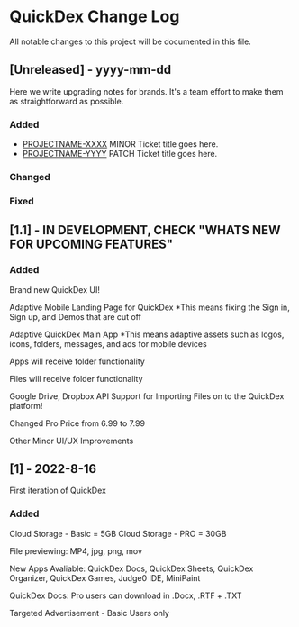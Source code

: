 # QuickDex Change Log
All notable changes to this project will be documented in this file.
 
## [Unreleased] - yyyy-mm-dd
 
Here we write upgrading notes for brands. It's a team effort to make them as
straightforward as possible.
 
### Added
- [PROJECTNAME-XXXX](http://tickets.projectname.com/browse/PROJECTNAME-XXXX)
  MINOR Ticket title goes here.
- [PROJECTNAME-YYYY](http://tickets.projectname.com/browse/PROJECTNAME-YYYY)
  PATCH Ticket title goes here.
 
### Changed
 
### Fixed
 
## [1.1] - IN DEVELOPMENT, CHECK "WHATS NEW FOR UPCOMING FEATURES"
 
### Added

Brand new QuickDex UI!

Adaptive Mobile Landing Page for QuickDex
   *This means fixing the Sign in, Sign up, and Demos that are cut off


Adaptive QuickDex Main App
  *This means adaptive assets such as logos, icons, folders, messages, and ads for mobile devices
  
Apps will receive folder functionality

Files will receive folder functionality

Google Drive, Dropbox API Support for Importing Files on to the QuickDex platform!

Changed Pro Price from 6.99 to 7.99 

Other Minor UI/UX Improvements

 
 
## [1] - 2022-8-16
 
First iteration of QuickDex

### Added

Cloud Storage - Basic = 5GB 
Cloud Storage - PRO = 30GB

File previewing: MP4, jpg, png, mov

New Apps Avaliable: QuickDex Docs, QuickDex Sheets, QuickDex Organizer, QuickDex Games, Judge0 IDE, MiniPaint

QuickDex Docs: Pro users can download in .Docx, .RTF + .TXT

Targeted Advertisement - Basic Users only
 


